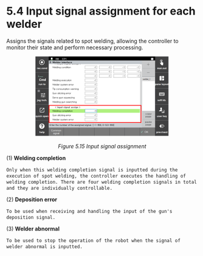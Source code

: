 # 5.4 Input signal assignment for each welder

Assigns the signals related to spot welding, allowing the controller to monitor their state and perform necessary processing.


<p align=center>
<img src="../_assets/image_15_eng.PNG" width="70%"></img>
<em><p align="center">Figure 5.15 Input signal assignment</p></em>
</p>

(1)  **Welding completion**

    Only when this welding completion signal is inputted during the execution of spot welding, the controller executes the handling of welding completion. There are four welding completion signals in total and they are individually controllable. 
(2)  **Deposition error**

    To be used when receiving and handling the input of the gun's deposition signal.
(3)  **Welder abnormal**

    To be used to stop the operation of the robot when the signal of welder abnormal is inputted.
